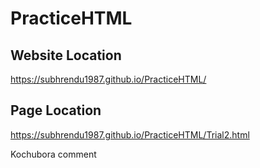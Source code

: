 # PracticeHTML
## Website Location
https://subhrendu1987.github.io/PracticeHTML/
## Page Location
https://subhrendu1987.github.io/PracticeHTML/Trial2.html

Kochubora comment

